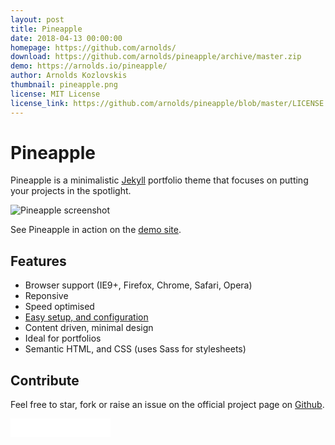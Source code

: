 ```yaml
---
layout: post
title: Pineapple
date: 2018-04-13 00:00:00
homepage: https://github.com/arnolds/
download: https://github.com/arnolds/pineapple/archive/master.zip
demo: https://arnolds.io/pineapple/
author: Arnolds Kozlovskis
thumbnail: pineapple.png
license: MIT License
license_link: https://github.com/arnolds/pineapple/blob/master/LICENSE.md
---
```


# Pineapple

Pineapple is a minimalistic [Jekyll](https://jekyllrb.com) portfolio theme that focuses on putting your projects in the spotlight.

![Pineapple screenshot](https://user-images.githubusercontent.com/9528895/38713105-6dda8a74-3ec7-11e8-8062-8aa6cf24c795.jpg)

See Pineapple in action on the [demo site](https://arnolds.io/pineapple/).

## Features

- Browser support (IE9+, Firefox, Chrome, Safari, Opera)
- Reponsive
- Speed optimised
- [Easy setup, and configuration](https://github.com/arnolds/pineapple/blob/master/README.md)
- Content driven, minimal design
- Ideal for portfolios
- Semantic HTML, and CSS (uses Sass for stylesheets)

## Contribute

Feel free to star, fork or raise an issue on the official project page on [Github](https://github.com/arnolds/pineapple/).

<iframe src="//ghbtns.com/github-btn.html?user=arnolds&repo=pineapple&type=star&count=true&size=large" frameborder="0" scrolling="0" width="160px" height="30px"></iframe>